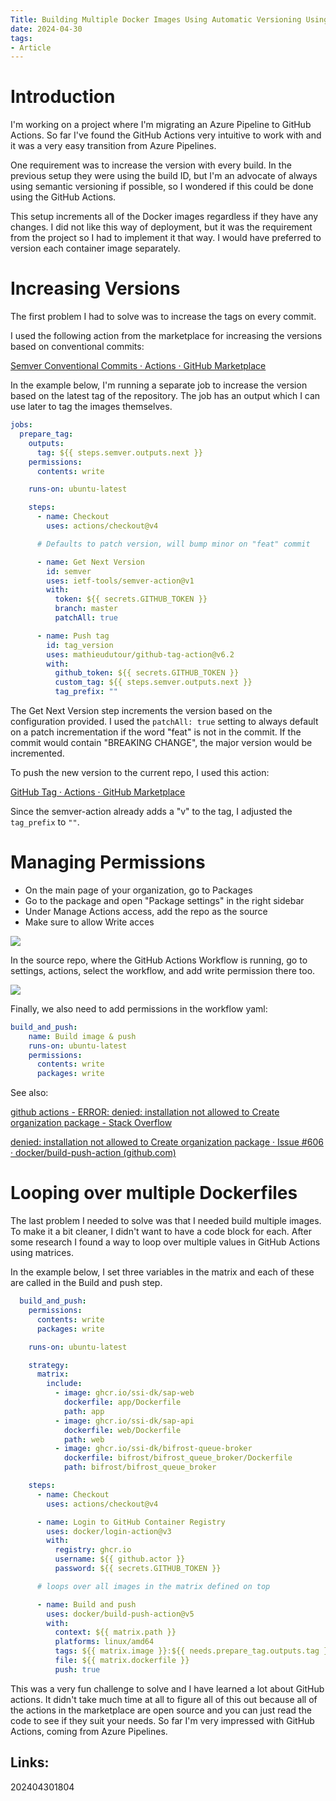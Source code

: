 ```yaml
---
Title: Building Multiple Docker Images Using Automatic Versioning Using GitHub Actions
date: 2024-04-30
tags:
- Article
---
```


# Introduction

I'm working on a project where I'm migrating an Azure Pipeline to GitHub Actions. So far I've found the GitHub Actions very intuitive to work with and it was a very easy transition from Azure Pipelines.

One requirement was to increase the version with every build. In the previous setup they were using the build ID, but I'm an advocate of always using semantic versioning if possible, so I wondered if this could be done using the GitHub Actions.

This setup increments all of the Docker images regardless if they have any changes. I did not like this way of deployment, but it was the requirement from the project so I had to implement it that way. I would have preferred to version each container image separately.

# Increasing Versions

The first problem I had to solve was to increase the tags on every commit.

I used the following action from the marketplace for increasing the versions based on conventional commits:

[Semver Conventional Commits · Actions · GitHub Marketplace](https://github.com/marketplace/actions/semver-conventional-commits)

In the example below, I'm running a separate job to increase the version based on the latest tag of the repository. The job has an output which I can use later to tag the images themselves.

```yaml
jobs:
  prepare_tag:
    outputs:
      tag: ${{ steps.semver.outputs.next }}
    permissions:
      contents: write

    runs-on: ubuntu-latest

    steps:
      - name: Checkout
        uses: actions/checkout@v4

      # Defaults to patch version, will bump minor on "feat" commit

      - name: Get Next Version
        id: semver
        uses: ietf-tools/semver-action@v1
        with:
          token: ${{ secrets.GITHUB_TOKEN }}
          branch: master
          patchAll: true

      - name: Push tag
        id: tag_version
        uses: mathieudutour/github-tag-action@v6.2
        with:
          github_token: ${{ secrets.GITHUB_TOKEN }}
          custom_tag: ${{ steps.semver.outputs.next }}
          tag_prefix: ""

```

The Get Next Version step increments the version based on the configuration provided. I used the `patchAll: true` setting to always default on a patch incrementation if the word "feat" is not in the commit. If the commit would contain "BREAKING CHANGE", the major version would be incremented.

To push the new version to the current repo, I used this action:

[GitHub Tag · Actions · GitHub Marketplace](https://github.com/marketplace/actions/github-tag)

Since the semver-action already adds a "v" to the tag, I adjusted the `tag_prefix` to `""`.

# Managing Permissions


- On the main page of your organization, go to Packages
- Go to the package and open "Package settings" in the right sidebar
- Under Manage Actions access, add the repo as the source
- Make sure to allow Write acces

![](/gha2.png)

In the source repo, where the GitHub Actions Workflow is running, go to settings, actions, select the workflow, and add write permission there too.

![](/gha1.png)

Finally, we also need to add permissions in the workflow yaml:

```yaml
build_and_push:
    name: Build image & push
    runs-on: ubuntu-latest
    permissions:
      contents: write
      packages: write
```

See also:

[github actions - ERROR: denied: installation not allowed to Create organization package - Stack Overflow](https://stackoverflow.com/questions/76607955/error-denied-installation-not-allowed-to-create-organization-package)

[denied: installation not allowed to Create organization package · Issue #606 · docker/build-push-action (github.com)](https://github.com/docker/build-push-action/issues/606)

# Looping over multiple Dockerfiles

The last problem I needed to solve was that I needed build multiple images. To make it a bit cleaner, I didn't want to have a code block for each. After some research I found a way to loop over multiple values in GitHub Actions using matrices.

In the example below, I set three variables in the matrix and each of these are called in the Build and push step.

```yaml
  build_and_push:
    permissions:
      contents: write
      packages: write

    runs-on: ubuntu-latest

    strategy:
      matrix:
        include:
          - image: ghcr.io/ssi-dk/sap-web
            dockerfile: app/Dockerfile
            path: app
          - image: ghcr.io/ssi-dk/sap-api
            dockerfile: web/Dockerfile
            path: web
          - image: ghcr.io/ssi-dk/bifrost-queue-broker
            dockerfile: bifrost/bifrost_queue_broker/Dockerfile
            path: bifrost/bifrost_queue_broker

    steps:
      - name: Checkout
        uses: actions/checkout@v4

      - name: Login to GitHub Container Registry
        uses: docker/login-action@v3
        with:
          registry: ghcr.io
          username: ${{ github.actor }}
          password: ${{ secrets.GITHUB_TOKEN }}

      # loops over all images in the matrix defined on top

      - name: Build and push
        uses: docker/build-push-action@v5
        with:
          context: ${{ matrix.path }}
          platforms: linux/amd64
          tags: ${{ matrix.image }}:${{ needs.prepare_tag.outputs.tag }}
          file: ${{ matrix.dockerfile }}
          push: true
```

This was a very fun challenge to solve and I have learned a lot about GitHub actions. It didn't take much time at all to figure all of this out because all of the actions in the marketplace are open source and you can just read the code to see if they suit your needs. So far I'm very impressed with GitHub Actions, coming from Azure Pipelines.





## Links:

202404301804
